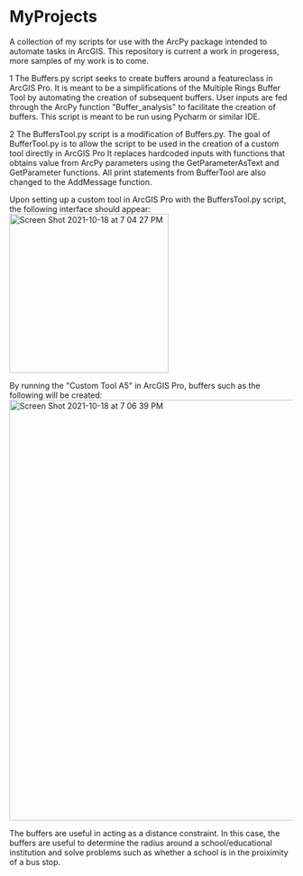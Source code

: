 # MyProjects
A collection of my scripts for use with the ArcPy package intended to automate tasks in ArcGIS.
This repository is current a work in progeress, more samples of my work is to come. 

1 The Buffers.py script seeks to create buffers around a featureclass in ArcGIS Pro. 
  It is meant to be a simplifications of the Multiple Rings Buffer Tool by automating the creation of subsequent buffers. 
  User inputs are fed through the ArcPy function "Buffer_analysis" to facilitate the creation of buffers. 
  This script is meant to be run using Pycharm or similar IDE. 



2 The BuffersTool.py script is a modification of Buffers.py. 
  The goal of BufferTool.py is to allow the script to be used in the creation of a custom tool directly in ArcGIS Pro
  It replaces hardcoded inputs with functions that obtains value from ArcPy parameters using the GetParameterAsText and GetParameter functions. 
  All print statements from BufferTool are also changed to the AddMessage function.

  Upon setting up a custom tool in ArcGIS Pro with the BuffersTool.py script, the following interface should appear:
<img width="282" alt="Screen Shot 2021-10-18 at 7 04 27 PM" src="https://user-images.githubusercontent.com/92761963/137818225-88c07b40-9426-42b4-b082-1f8af26b7998.png">

  By running the "Custom Tool A5" in ArcGIS Pro, buffers such as the following will be created:
  <img width="746" alt="Screen Shot 2021-10-18 at 7 06 39 PM" src="https://user-images.githubusercontent.com/92761963/137818364-302036a3-10d3-4880-83ec-50c4795ab27e.png">

  The buffers are useful in acting as a distance constraint. 
  In this case, the buffers are useful to determine the radius around a school/educational institution and solve problems such as whether a school is in the proiximity of a bus stop.
